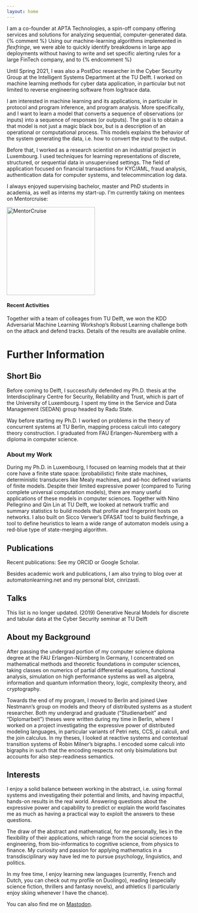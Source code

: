 ```yaml
---
layout: home
---
```


I am a co-founder at APTA Technologies, a spin-off company offering services and solutions for analyzing sequential, computer-generated data. 
{% comment %}
Using our machine-learning algorithms implemented in *flexfringe*, we were able to quickly identify breakdowns in large app deployments without having to write and set specific alerting rules for a large FinTech company, and to 
{% endcomment %}

Until Spring 2021, I was also a PostDoc researcher in the Cyber Security Group at the Intelligent Systems Department at the TU Delft. 
I worked on machine learning methods for cyber data application, in particular but not limited to reverse engineering software from log/trace data.

I am interested in machine learning and its applications, in particular in protocol and program inference, and program analysis. More specifically, and I want to learn a model that converts a sequence of observations (or inputs) into a sequence of responses (or outputs). The goal is to obtain a that model is not just a magic black box, but is a description of an operational or computational process. This models explains the behavior of the system generating the data, i.e. how to convert the input to the output.

Before that, I worked as a research scientist on an industrial project in Luxembourg. I used techniques for learning representations of discrete, structured, or sequential data in unsupervised settings. The field of application focused on financial transactions for KYC/AML, fraud analysis, authentication data for computer systems, and telecommincation log data.

I always enjoyed supervising bachelor, master and PhD students in academia, as well as interns my start-up. I'm currently taking on mentees on Mentorcruise:

<a href="https://mentorcruise.com/mentor/chrishammerschmidt/"> <img src="https://cdn.mentorcruise.com/img/banner/navy-booking-badge.svg" width="240" alt="MentorCruise"> </a>

#### Recent Activities

Together with a team of colleages from TU Delft, we won the KDD Adversarial Machine Learning Workshop’s Robust Learning challenge both on the attack and defend tracks. Details of the results are available online.

# Further Information

## Short Bio

Before coming to Delft, I successfully defended my Ph.D. thesis at the Interdisciplinary Centre for Security, Reliability and Trust, which is part of the University of Luxembourg. I spent my time in the Service and Data Management (SEDAN) group headed by Radu State. 

Way before starting my Ph.D. I worked on problems in the theory of concurrent systems at TU Berlin, mapping process calculi into category theory construction. I graduated from FAU Erlangen-Nuremberg with a diploma in computer science.

### About my Work

During my Ph.D. in Luxembourg, I focused on learning models that at their core have a finite state space: (probabilistic) finite state machines, deterministic transducers like Mealy machines, and ad-hoc defined variants of finite models. Despite their limited expressive power (compared to Turing complete universal computation models), there are many useful applications of these models in computer sciences. Together with Nino Pellegrino and Qin Lin at TU Delft, we looked at network traffic and summary statistics to build models that profile and fingerprint hosts on networks.
I also built on Sicco Verwer’s DFASAT tool to build flexfringe, a tool to define heuristics to learn a wide range of automaton models using a red-blue type of state-merging algorithm.


## Publications

Recent publications: See my ORCID or Google Scholar.

Besides academic work and publications, I am also trying to blog over at automatonlearning.net and my personal blot, cinrizasti.

## Talks

This list is no longer updated. (2019) Generative Neural Models for discrete and tabular data at the Cyber Security seminar at TU Delft

## About my Background

After passing the undergrad portion of my computer science diploma degree at the FAU Erlangen-Nürnberg In Germany, I concentrated on mathematical methods and theoretic foundations in computer sciences, taking classes on numerics of partial differential equations, functional analysis, simulation on high performance systems as well as algebra, information and quantum information theory, logic, complexity theory, and cryptography.

Towards the end of my program, I moved to Berlin and joined Uwe Nestmann’s group on models and theory of distributed systems as a student researcher. Both my undergrad and graduate (“Studienarbeit” and “Diplomarbeit”) theses were written during my time in Berlin, where I worked on a project investigating the expressive power of distributed modeling languages, in particular variants of Petri nets, CCS, pi calculi, and the join calculus. In my theses, I looked at reactive systems and contextual transition systems of Robin Milner’s bigraphs. I encoded some calculi into bigraphs in such that the encoding respects not only bisimulations but accounts for also step-readiness semantics.

## Interests

I enjoy a solid balance between working in the abstract, i.e. using formal systems and investigating their potential and limits, and having impactful, hands-on results in the real world. Answering questions about the expressive power and capability to predict or explain the world fascinates me as much as having a practical way to exploit the answers to these questions.

The draw of the abstract and mathematical, for me personally, lies in the flexibility of their applications, which range from the social sciences to engineering, from bio-informatics to cognitive science, from physics to finance. My curiosity and passion for applying mathematics in a transdisciplinary way have led me to pursue psychology, linguistics, and politics.

In my free time, I enjoy learning new languages (currently, French and Dutch, you can check out my profile on Duolingo), reading (especially science fiction, thrillers and fantasy novels), and athletics (I particularly enjoy skiing whenever I have the chance).

You can also find me on <a rel="me" href="https://mastodon.online/@chrshmmmr">Mastodon</a>.
